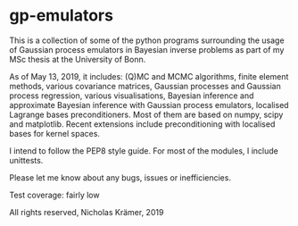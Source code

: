 # gp-emulators

This is a collection of some of the python programs surrounding the usage of Gaussian process emulators in Bayesian inverse problems as part of my MSc thesis at the University of Bonn.

As of May 13, 2019, it includes: (Q)MC and MCMC algorithms, finite element methods, various covariance matrices, Gaussian processes and Gaussian process regression, various visualisations, Bayesian inference and approximate Bayesian inference with Gaussian process emulators, localised Lagrange bases preconditioners. Most of them are based on numpy, scipy and matplotlib. Recent extensions include preconditioning with localised bases for kernel spaces. 

I intend to follow the PEP8 style guide. For most of the modules, I include unittests. 

Please let me know about any bugs, issues or inefficiencies.

Test coverage: fairly low

All rights reserved, Nicholas Krämer, 2019